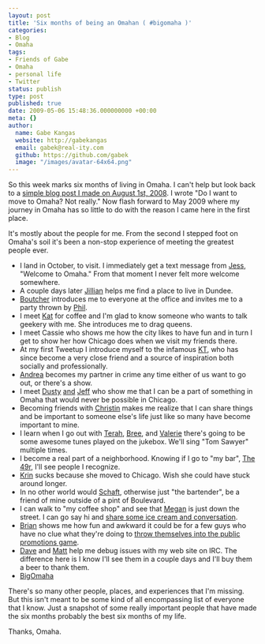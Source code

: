 ```yaml
---
layout: post
title: 'Six months of being an Omahan ( #bigomaha )'
categories:
- Blog
- Omaha
tags:
- Friends of Gabe
- Omaha
- personal life
- Twitter
status: publish
type: post
published: true
date: 2009-05-06 15:48:36.000000000 +00:00
meta: {}
author:
  name: Gabe Kangas
  website: http://gabekangas
  email: gabek@real-ity.com
  github: https://github.com/gabek
  image: "/images/avatar-64x64.png"
---
```

So this week marks six months of living in Omaha. I can\'t help but look back to a [simple blog post I made on August 1st, 2008](/gabes-digital-life-1/2008/08/hellooooo-omaha). I wrote \"Do I want to move to Omaha? Not really.\" Now flash forward to May 2009 where my journey in Omaha has so little to do with the reason I came here in the first place.

It\'s mostly about the people for me. From the second I stepped foot on Omaha\'s soil it\'s been a non-stop experience of meeting the greatest people ever.

-   I land in October, to visit. I immediately get a text message from
    [Jess](http://www.narcissica.com/), \"Welcome to Omaha.\" From that moment I never felt more welcome somewhere.
-   A couple days later [Jillian](http://www.myspace.com/sccrgrl2002)
    helps me find a place to live in Dundee.
-   [Boutcher](http://smellypuppy.com/) introduces me to everyone at the
    office and invites me to a party thrown by [Phil](http://www.phildietz.com).
-   I meet [Kat](http://twitter.com/geekyfemme) for coffee and I\'m glad
    to know someone who wants to talk geekery with me. She introduces me to drag queens.
-   I meet Cassie who shows me how the city likes to have fun and in
    turn I get to show her how Chicago does when we visit my friends there.
-   At my first Tweetup I introduce myself to the infamous
    [KT](http://twitter.com/k_to_the_t), who has since become a very close friend and a source of inspiration both socially and professionally.
-   [Andrea](http://www.facebook.com/profile.php?id=63209123&ref=mf)
    becomes my partner in crime any time either of us want to go out, or there\'s a show.
-   I meet [Dusty](http://www.dustyd.net/)
    [and](http://www.siliconprairienews.com/) [Jeff](http://www.slobotski.com/) who show me that I can be a part of something in Omaha that would never be possible in Chicago.
-   Becoming friends with [Christin](http://twitter.com/incognito1027)
    makes me realize that I can share things and be important to someone else\'s life just like so many have become important to mine.
-   I learn when I go out with
    [Terah](http://www.facebook.com/profile.php?id=63202841&ref=mf), [Bree](http://twitter.com/obrewan), and [Valerie](http://twitter.com/valerienoelle) there\'s going to be some awesome tunes played on the jukebox. We\'ll sing \"Tom Sawyer\" multiple times.
-   I become a real part of a neighborhood. Knowing if I go to \"my
    bar\", [The 49r](http://www.myspace.com/49rlounge), I\'ll see people I recognize.
-   [Krin](http://www.kandy.net/) sucks because she moved to Chicago.
    Wish she could have stuck around longer.
-   In no other world would
    [Schaft](http://www.facebook.com/profile.php?id=1545495035&ref=mf), otherwise just \"the bartender\", be a friend of mine outside of a pint of Boulevard.
-   I can walk to \"my coffee shop\" and see that
    [Megan](http://www.princesslasertron.com/) is just down the street.  I can go say hi and [share some ice cream and conversation](http://twitter.com/lasertron/status/1689301321).
-   [Brian](http://twitter.com/bspersonal) shows me how fun and awkward
    it could be for a few guys who have no clue what they\'re doing to [throw themselves into the public promotions game](http://photos-e.ak.fbcdn.net/photos-ak-snc1/v2601/128/113/690609344/n690609344_1441636_7322896.jpg).
-   [Dave](http://twitter.com/daveloyall) and
    [Matt](http://twitter.com/secos) help me debug issues with my web site on IRC. The difference here is I know I\'ll see them in a couple days and I\'ll buy them a beer to thank them.
-   [BigOmaha](http://www.bigomaha.com)

There\'s so many other people, places, and experiences that I\'m missing. But this isn\'t meant to be some kind of all encompassing list of everyone that I know. Just a snapshot of some really important people that have made the six months probably the best six months of my life.

Thanks, Omaha.
